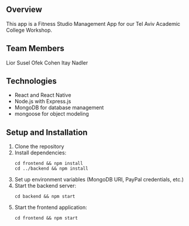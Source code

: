 ## Overview

This app is a Fitness Studio Management App for our Tel Aviv Academic College Workshop.

## Team Members

Lior Susel
Ofek Cohen
Itay Nadler

## Technologies

- React and React Native
- Node.js with Express.js
- MongoDB for database management
- mongoose for object modeling

## Setup and Installation

1. Clone the repository
2. Install dependencies:
   ```
   cd frontend && npm install
   cd ../backend && npm install
   ```
3. Set up environment variables (MongoDB URI, PayPal credentials, etc.)
4. Start the backend server:
   ```
   cd backend && npm start
   ```
5. Start the frontend application:
   ```
   cd frontend && npm start
   ```
